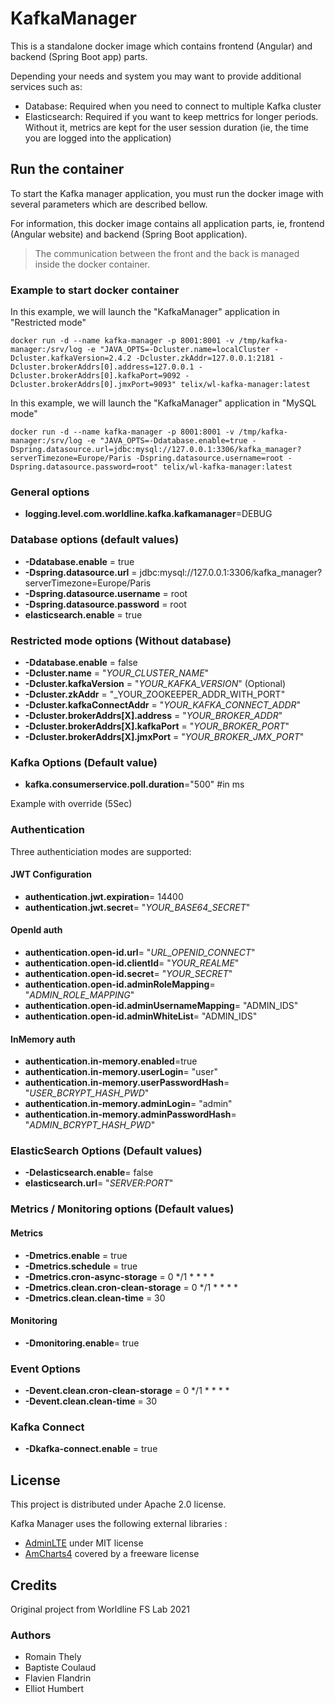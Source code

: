 # KafkaManager

This is a standalone docker image which contains frontend (Angular) and backend (Spring Boot app) parts.

Depending your needs and system you may want to provide additional services such as:
- Database: Required when you need to connect to multiple Kafka cluster
- Elasticsearch: Required if you want to keep mettrics for longer periods. Without it, metrics are kept for the user session duration (ie, the time you are logged into the application)

## Run the container

To start the Kafka manager application, you must run the docker image with several parameters which are described bellow.

For information, this docker image contains all application parts, ie, frontend (Angular website) and backend (Spring Boot application).  

> The communication between the front and the back is managed inside the docker container.

### Example to start docker container

In this example, we will launch the "KafkaManager" application in "Restricted mode"

```
docker run -d --name kafka-manager -p 8001:8001 -v /tmp/kafka-manager:/srv/log -e "JAVA_OPTS=-Dcluster.name=localCluster -Dcluster.kafkaVersion=2.4.2 -Dcluster.zkAddr=127.0.0.1:2181 -Dcluster.brokerAddrs[0].address=127.0.0.1 -Dcluster.brokerAddrs[0].kafkaPort=9092 -Dcluster.brokerAddrs[0].jmxPort=9093" telix/wl-kafka-manager:latest
```

In this example, we will launch the "KafkaManager" application in "MySQL mode"

```
docker run -d --name kafka-manager -p 8001:8001 -v /tmp/kafka-manager:/srv/log -e "JAVA_OPTS=-Ddatabase.enable=true -Dspring.datasource.url=jdbc:mysql://127.0.0.1:3306/kafka_manager?serverTimezone=Europe/Paris -Dspring.datasource.username=root -Dspring.datasource.password=root" telix/wl-kafka-manager:latest
```

### General options

* __logging.level.com.worldline.kafka.kafkamanager__=DEBUG

### Database options (default values)

* __-Ddatabase.enable__ = true
* __-Dspring.datasource.url__ = jdbc:mysql://127.0.0.1:3306/kafka_manager?serverTimezone=Europe/Paris
* __-Dspring.datasource.username__ = root
* __-Dspring.datasource.password__ = root
* __elasticsearch.enable__ = true

### Restricted mode options (Without database)

* __-Ddatabase.enable__ = false
* __-Dcluster.name__ = "_YOUR_CLUSTER_NAME_"
* __-Dcluster.kafkaVersion__ = "_YOUR_KAFKA_VERSION_" (Optional)
* __-Dcluster.zkAddr__ = "_YOUR_ZOOKEEPER_ADDR_WITH_PORT"
* __-Dcluster.kafkaConnectAddr__ = "_YOUR_KAFKA_CONNECT_ADDR_"
* __-Dcluster.brokerAddrs[X].address__ = "_YOUR_BROKER_ADDR_"
* __-Dcluster.brokerAddrs[X].kafkaPort__ = "_YOUR_BROKER_PORT_"
* __-Dcluster.brokerAddrs[X].jmxPort__ = "_YOUR_BROKER_JMX_PORT_"

### Kafka Options  (Default value)

* __kafka.consumerservice.poll.duration__="500" #in ms

Example with override (5Sec)

### Authentication 
Three authenticiation modes are supported:

#### JWT Configuration
* __authentication.jwt.expiration__= 14400
* __authentication.jwt.secret__= "_YOUR_BASE64_SECRET_"

#### OpenId auth

* __authentication.open-id.url__= "_URL_OPENID_CONNECT_"
* __authentication.open-id.clientId__= "_YOUR_REALME_"
* __authentication.open-id.secret__= "_YOUR_SECRET_"
* __authentication.open-id.adminRoleMapping__= "_ADMIN_ROLE_MAPPING_"
* __authentication.open-id.adminUsernameMapping__= "ADMIN_IDS"
* __authentication.open-id.adminWhiteList__= "ADMIN_IDS"

#### InMemory auth

* __authentication.in-memory.enabled__=true
* __authentication.in-memory.userLogin__= "user"
* __authentication.in-memory.userPasswordHash__= "_USER_BCRYPT_HASH_PWD_"
* __authentication.in-memory.adminLogin__= "admin"
* __authentication.in-memory.adminPasswordHash__= "_ADMIN_BCRYPT_HASH_PWD_"

### ElasticSearch Options (Default values)

* __-Delasticsearch.enable__= false
* __elasticsearch.url__= "_SERVER_:_PORT_"

### Metrics / Monitoring  options (Default values)

#### Metrics

* __-Dmetrics.enable__ = true
* __-Dmetrics.schedule__ = true
* __-Dmetrics.cron-async-storage__ = 0 */1 * * * *
* __-Dmetrics.clean.cron-clean-storage__ = 0 */1 * * * *
* __-Dmetrics.clean.clean-time__ = 30

#### Monitoring

* __-Dmonitoring.enable__= true

### Event Options

* __-Devent.clean.cron-clean-storage__ = 0 */1 * * * *
* __-Devent.clean.clean-time__ = 30

### Kafka Connect

* __-Dkafka-connect.enable__ = true

## License

This project is distributed under Apache 2.0 license.

Kafka Manager uses the following external libraries :
* [AdminLTE](https://github.com/ColorlibHQ/AdminLTE#License) under MIT license
* [AmCharts4](https://github.com/amcharts/amcharts4#license) covered by a freeware license

## Credits

Original project from Worldline FS Lab 2021

### Authors

* Romain Thely
* Baptiste Coulaud
* Flavien Flandrin
* Elliot Humbert